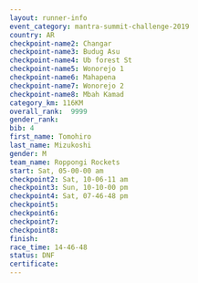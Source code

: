 ```yaml
---
layout: runner-info 
event_category: mantra-summit-challenge-2019 
country: AR
checkpoint-name2: Changar
checkpoint-name3: Budug Asu
checkpoint-name4: Ub forest St
checkpoint-name5: Wonorejo 1
checkpoint-name6: Mahapena
checkpoint-name7: Wonorejo 2
checkpoint-name8: Mbah Kamad
category_km: 116KM
overall_rank:  9999
gender_rank: 
bib: 4
first_name: Tomohiro
last_name: Mizukoshi
gender: M
team_name: Roppongi Rockets
start: Sat, 05-00-00 am
checkpoint2: Sat, 10-06-11 am
checkpoint3: Sun, 10-10-00 pm
checkpoint4: Sat, 07-46-48 pm
checkpoint5: 
checkpoint6: 
checkpoint7: 
checkpoint8: 
finish: 
race_time: 14-46-48
status: DNF
certificate: 
---
```

